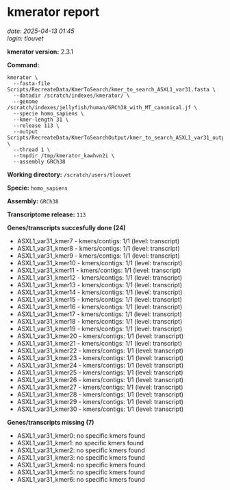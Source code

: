 # kmerator report
*date: 2025-04-13 01:45*  
*login: tlouvet*

**kmerator version:** 2.3.1

**Command:**

```
kmerator \
  --fasta-file Scripts/RecreateData/KmerToSearch/kmer_to_search_ASXL1_var31.fasta \
  --datadir /scratch/indexes/kmerator/ \
  --genome /scratch/indexes/jellyfish/human/GRCh38_with_MT_canonical.jf \
  --specie homo_sapiens \
  --kmer-length 31 \
  --release 113 \
  --output Scripts/RecreateData/KmerToSearchOutput/kmer_to_search_ASXL1_var31_output \
  --thread 1 \
  --tmpdir /tmp/kmerator_kawhvn2i \
  --assembly GRCh38
```

**Working directory:** `/scratch/users/tlouvet`

**Specie:** `homo_sapiens`

**Assembly:** `GRCh38`

**Transcriptome release:** `113`

**Genes/transcripts succesfully done (24)**

- ASXL1_var31_kmer7 - kmers/contigs: 1/1 (level: transcript)
- ASXL1_var31_kmer8 - kmers/contigs: 1/1 (level: transcript)
- ASXL1_var31_kmer9 - kmers/contigs: 1/1 (level: transcript)
- ASXL1_var31_kmer10 - kmers/contigs: 1/1 (level: transcript)
- ASXL1_var31_kmer11 - kmers/contigs: 1/1 (level: transcript)
- ASXL1_var31_kmer12 - kmers/contigs: 1/1 (level: transcript)
- ASXL1_var31_kmer13 - kmers/contigs: 1/1 (level: transcript)
- ASXL1_var31_kmer14 - kmers/contigs: 1/1 (level: transcript)
- ASXL1_var31_kmer15 - kmers/contigs: 1/1 (level: transcript)
- ASXL1_var31_kmer16 - kmers/contigs: 1/1 (level: transcript)
- ASXL1_var31_kmer17 - kmers/contigs: 1/1 (level: transcript)
- ASXL1_var31_kmer18 - kmers/contigs: 1/1 (level: transcript)
- ASXL1_var31_kmer19 - kmers/contigs: 1/1 (level: transcript)
- ASXL1_var31_kmer20 - kmers/contigs: 1/1 (level: transcript)
- ASXL1_var31_kmer21 - kmers/contigs: 1/1 (level: transcript)
- ASXL1_var31_kmer22 - kmers/contigs: 1/1 (level: transcript)
- ASXL1_var31_kmer23 - kmers/contigs: 1/1 (level: transcript)
- ASXL1_var31_kmer24 - kmers/contigs: 1/1 (level: transcript)
- ASXL1_var31_kmer25 - kmers/contigs: 1/1 (level: transcript)
- ASXL1_var31_kmer26 - kmers/contigs: 1/1 (level: transcript)
- ASXL1_var31_kmer27 - kmers/contigs: 1/1 (level: transcript)
- ASXL1_var31_kmer28 - kmers/contigs: 1/1 (level: transcript)
- ASXL1_var31_kmer29 - kmers/contigs: 1/1 (level: transcript)
- ASXL1_var31_kmer30 - kmers/contigs: 1/1 (level: transcript)


**Genes/transcripts missing (7)**

- ASXL1_var31_kmer0: no specific kmers found
- ASXL1_var31_kmer1: no specific kmers found
- ASXL1_var31_kmer2: no specific kmers found
- ASXL1_var31_kmer3: no specific kmers found
- ASXL1_var31_kmer4: no specific kmers found
- ASXL1_var31_kmer5: no specific kmers found
- ASXL1_var31_kmer6: no specific kmers found
